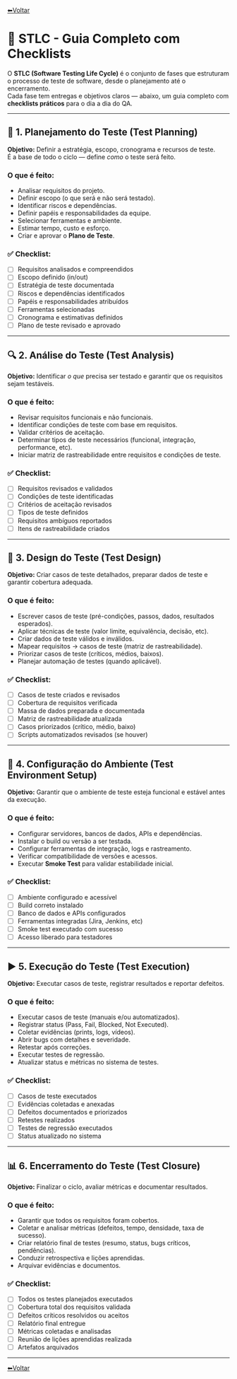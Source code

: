 [⬅Voltar](../../readme.md)  

# 🧪 STLC - Guia Completo com Checklists

O **STLC (Software Testing Life Cycle)** é o conjunto de fases que estruturam o processo de teste de software, desde o planejamento até o encerramento.  
Cada fase tem entregas e objetivos claros — abaixo, um guia completo com **checklists práticos** para o dia a dia do QA.

---

## 🧭 1. Planejamento do Teste (Test Planning)

**Objetivo:** Definir a estratégia, escopo, cronograma e recursos de teste.  
É a base de todo o ciclo — define *como* o teste será feito.

### O que é feito:
- Analisar requisitos do projeto.
- Definir escopo (o que será e não será testado).
- Identificar riscos e dependências.
- Definir papéis e responsabilidades da equipe.
- Selecionar ferramentas e ambiente.
- Estimar tempo, custo e esforço.
- Criar e aprovar o **Plano de Teste**.

### ✅ Checklist:
- [ ] Requisitos analisados e compreendidos  
- [ ] Escopo definido (in/out)  
- [ ] Estratégia de teste documentada  
- [ ] Riscos e dependências identificados  
- [ ] Papéis e responsabilidades atribuídos  
- [ ] Ferramentas selecionadas  
- [ ] Cronograma e estimativas definidos  
- [ ] Plano de teste revisado e aprovado  

---

## 🔍 2. Análise do Teste (Test Analysis)

**Objetivo:** Identificar *o que* precisa ser testado e garantir que os requisitos sejam testáveis.

### O que é feito:
- Revisar requisitos funcionais e não funcionais.
- Identificar condições de teste com base em requisitos.
- Validar critérios de aceitação.
- Determinar tipos de teste necessários (funcional, integração, performance, etc).
- Iniciar matriz de rastreabilidade entre requisitos e condições de teste.

### ✅ Checklist:
- [ ] Requisitos revisados e validados  
- [ ] Condições de teste identificadas  
- [ ] Critérios de aceitação revisados  
- [ ] Tipos de teste definidos  
- [ ] Requisitos ambíguos reportados  
- [ ] Itens de rastreabilidade criados  

---

## 🧩 3. Design do Teste (Test Design)

**Objetivo:** Criar casos de teste detalhados, preparar dados de teste e garantir cobertura adequada.

### O que é feito:
- Escrever casos de teste (pré-condições, passos, dados, resultados esperados).  
- Aplicar técnicas de teste (valor limite, equivalência, decisão, etc).  
- Criar dados de teste válidos e inválidos.  
- Mapear requisitos → casos de teste (matriz de rastreabilidade).  
- Priorizar casos de teste (críticos, médios, baixos).  
- Planejar automação de testes (quando aplicável).

### ✅ Checklist:
- [ ] Casos de teste criados e revisados  
- [ ] Cobertura de requisitos verificada  
- [ ] Massa de dados preparada e documentada  
- [ ] Matriz de rastreabilidade atualizada  
- [ ] Casos priorizados (crítico, médio, baixo)  
- [ ] Scripts automatizados revisados (se houver)  

---

## 🧱 4. Configuração do Ambiente (Test Environment Setup)

**Objetivo:** Garantir que o ambiente de teste esteja funcional e estável antes da execução.

### O que é feito:
- Configurar servidores, bancos de dados, APIs e dependências.  
- Instalar o build ou versão a ser testada.  
- Configurar ferramentas de integração, logs e rastreamento.  
- Verificar compatibilidade de versões e acessos.  
- Executar **Smoke Test** para validar estabilidade inicial.

### ✅ Checklist:
- [ ] Ambiente configurado e acessível  
- [ ] Build correto instalado  
- [ ] Banco de dados e APIs configurados  
- [ ] Ferramentas integradas (Jira, Jenkins, etc)  
- [ ] Smoke test executado com sucesso  
- [ ] Acesso liberado para testadores  

---

## ▶️ 5. Execução do Teste (Test Execution)

**Objetivo:** Executar casos de teste, registrar resultados e reportar defeitos.

### O que é feito:
- Executar casos de teste (manuais e/ou automatizados).  
- Registrar status (Pass, Fail, Blocked, Not Executed).  
- Coletar evidências (prints, logs, vídeos).  
- Abrir bugs com detalhes e severidade.  
- Retestar após correções.  
- Executar testes de regressão.  
- Atualizar status e métricas no sistema de testes.

### ✅ Checklist:
- [ ] Casos de teste executados  
- [ ] Evidências coletadas e anexadas  
- [ ] Defeitos documentados e priorizados  
- [ ] Retestes realizados  
- [ ] Testes de regressão executados  
- [ ] Status atualizado no sistema  

---

## 📊 6. Encerramento do Teste (Test Closure)

**Objetivo:** Finalizar o ciclo, avaliar métricas e documentar resultados.

### O que é feito:
- Garantir que todos os requisitos foram cobertos.  
- Coletar e analisar métricas (defeitos, tempo, densidade, taxa de sucesso).  
- Criar relatório final de testes (resumo, status, bugs críticos, pendências).  
- Conduzir retrospectiva e lições aprendidas.  
- Arquivar evidências e documentos.  

### ✅ Checklist:
- [ ] Todos os testes planejados executados  
- [ ] Cobertura total dos requisitos validada  
- [ ] Defeitos críticos resolvidos ou aceitos  
- [ ] Relatório final entregue  
- [ ] Métricas coletadas e analisadas  
- [ ] Reunião de lições aprendidas realizada  
- [ ] Artefatos arquivados  

---

[⬅Voltar](../../readme.md)  